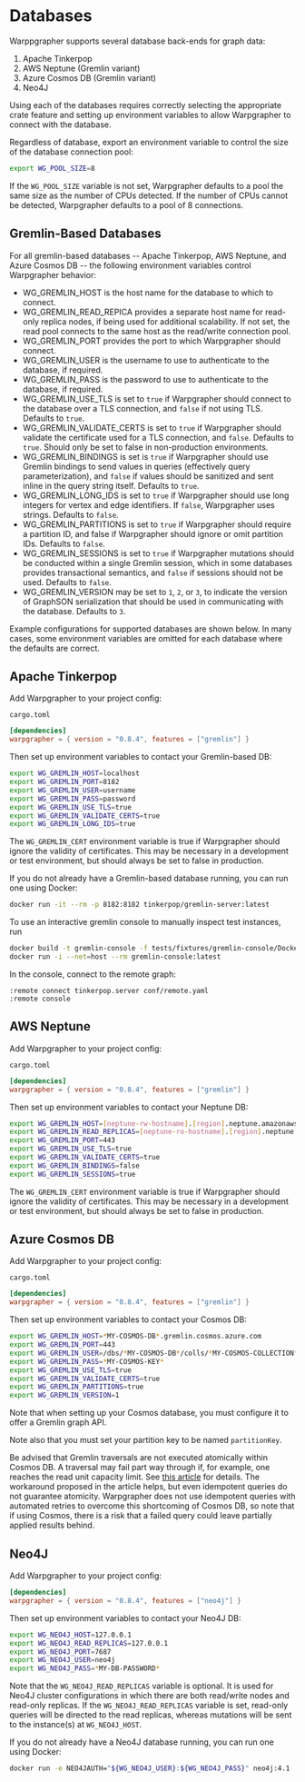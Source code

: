 # Databases

Warppgrapher supports several database back-ends for graph data:

1. Apache Tinkerpop
2. AWS Neptune (Gremlin variant)
3. Azure Cosmos DB (Gremlin variant)
4. Neo4J

Using each of the databases requires correctly selecting the appropriate crate feature and setting 
up environment variables to allow Warpgrapher to connect with the database.

Regardless of database, export an environment variable to control the size of the database 
connection pool:

```bash
export WG_POOL_SIZE=8
```

If the `WG_POOL_SIZE` variable is not set, Warpgrapher defaults to a pool the same size as the 
number of CPUs detected. If the number of CPUs cannot be detected, Warpgrapher defaults to a pool
of 8 connections. 

## Gremlin-Based Databases

For all gremlin-based databases -- Apache Tinkerpop, AWS Neptune, and Azure Cosmos DB -- the
following environment variables control Warpgrapher behavior:

- WG_GREMLIN_HOST is the host name for the database to which to connect.
- WG_GREMLIN_READ_REPICA provides a separate host name for read-only replica nodes, if being 
used for additional scalability. If not set, the read pool connects to the same host as the
read/write connection pool.
- WG_GREMLIN_PORT provides the port to which Warpgrapher should connect.
- WG_GREMLIN_USER is the username to use to authenticate to the database, if required.
- WG_GREMLIN_PASS is the password to use to authenticate to the database, if required.
- WG_GREMLIN_USE_TLS is set to `true` if Warpgrapher should connect to the database over a TLS 
connection, and `false` if not using TLS. Defaults to `true`.
- WG_GREMLIN_VALIDATE_CERTS is set to `true` if Warpgrapher should validate the certificate used
for a TLS connection, and `false`. Defaults to `true`. Should only be set to false in non-production
environments.
- WG_GREMLIN_BINDINGS is set is `true` if Warpgrapher should use Gremlin bindings to send values 
in queries (effectively query parameterization), and `false` if values should be sanitized and sent
inline in the query string itself. Defaults to `true`.
- WG_GREMLIN_LONG_IDS is set to `true` if Warpgrapher should use long integers for vertex and edge
identifiers. If `false`, Warpgrapher uses strings. Defaults to `false`.
- WG_GREMLIN_PARTITIONS is set to `true` if Warpgrapher should require a partition ID, and false if 
Warpgrapher should ignore or omit partition IDs. Defaults to `false`.
- WG_GREMLIN_SESSIONS is set to `true` if Warpgrapher mutations should be conducted within a single
Gremlin session, which in some databases provides transactional semantics, and `false` if sessions 
should not be used. Defaults to `false`.
- WG_GREMLIN_VERSION may be set to `1`, `2`, or `3`, to indicate the version of GraphSON 
serialization that should be used in communicating with the database. Defaults to `3`.

Example configurations for supported databases are shown below. In many cases, some environment 
variables are omitted for each database where the defaults are correct.

## Apache Tinkerpop

Add Warpgrapher to your project config:

`cargo.toml`

```toml
[dependencies]
warpgrapher = { version = "0.8.4", features = ["gremlin"] }
```

Then set up environment variables to contact your Gremlin-based DB:

```bash
export WG_GREMLIN_HOST=localhost
export WG_GREMLIN_PORT=8182
export WG_GREMLIN_USER=username
export WG_GREMLIN_PASS=password
export WG_GREMLIN_USE_TLS=true
export WG_GREMLIN_VALIDATE_CERTS=true
export WG_GREMLIN_LONG_IDS=true
```

The `WG_GREMLIN_CERT` environment variable is true if Warpgrapher should ignore the validity of 
certificates. This may be necessary in a development or test environment, but should always be set
to false in production.

If you do not already have a Gremlin-based database running, you can run one using Docker:

```bash
docker run -it --rm -p 8182:8182 tinkerpop/gremlin-server:latest
```

To use an interactive gremlin console to manually inspect test instances, run

```bash
docker build -t gremlin-console -f tests/fixtures/gremlin-console/Dockerfile tests/fixtures/gremlin-console
docker run -i --net=host --rm gremlin-console:latest
```

In the console, connect to the remote graph:

```
:remote connect tinkerpop.server conf/remote.yaml
:remote console
```

## AWS Neptune

Add Warpgrapher to your project config:

`cargo.toml`

```toml
[dependencies]
warpgrapher = { version = "0.8.4", features = ["gremlin"] }
```

Then set up environment variables to contact your Neptune DB:

```bash
export WG_GREMLIN_HOST=[neptune-rw-hostname].[region].neptune.amazonaws.com
export WG_GREMLIN_READ_REPLICAS=[neptune-ro-hostname].[region].neptune.amazonaws.com
export WG_GREMLIN_PORT=443
export WG_GREMLIN_USE_TLS=true
export WG_GREMLIN_VALIDATE_CERTS=true
export WG_GREMLIN_BINDINGS=false
export WG_GREMLIN_SESSIONS=true
```

The `WG_GREMLIN_CERT` environment variable is true if Warpgrapher should ignore the validity of 
certificates. This may be necessary in a development or test environment, but should always be set
to false in production.


## Azure Cosmos DB

Add Warpgrapher to your project config:

`cargo.toml`

```toml
[dependencies]
warpgrapher = { version = "0.8.4", features = ["gremlin"] }
```

Then set up environment variables to contact your Cosmos DB:

```bash
export WG_GREMLIN_HOST=*MY-COSMOS-DB*.gremlin.cosmos.azure.com
export WG_GREMLIN_PORT=443
export WG_GREMLIN_USER=/dbs/*MY-COSMOS-DB*/colls/*MY-COSMOS-COLLECTION*
export WG_GREMLIN_PASS=*MY-COSMOS-KEY*
export WG_GREMLIN_USE_TLS=true
export WG_GREMLIN_VALIDATE_CERTS=true
export WG_GREMLIN_PARTITIONS=true
export WG_GREMLIN_VERSION=1
```

Note that when setting up your Cosmos database, you must configure it to offer a Gremlin graph API.

Note also that you must set your partition key to be named `partitionKey`.

Be advised that Gremlin traversals are not executed atomically within Cosmos DB. A traversal may 
fail part way through if, for example, one reaches the read unit capacity limit.  See 
[this article](https://medium.com/@jayanta.mondal/cosmos-db-graph-gremlin-api-how-to-executing-multiple-writes-as-a-unit-via-a-single-gremlin-2ce82d8bf365) 
for details. The workaround proposed in the article helps, but even idempotent queries do not 
guarantee atomicity.  Warpgrapher does not use idempotent queries with automated retries to overcome
this shortcoming of Cosmos DB, so note that if using Cosmos, there is a risk that a failed query 
could leave partially applied results behind.

## Neo4J

Add Warpgrapher to your project config:

```toml
[dependencies]
warpgrapher = { version = "0.8.4", features = ["neo4j"] }
```

Then set up environment variables to contact your Neo4J DB:

```bash
export WG_NEO4J_HOST=127.0.0.1
export WG_NEO4J_READ_REPLICAS=127.0.0.1
export WG_NEO4J_PORT=7687
export WG_NEO4J_USER=neo4j
export WG_NEO4J_PASS=*MY-DB-PASSWORD*
```

Note that the `WG_NEO4J_READ_REPLICAS` variable is optional. It is used for Neo4J cluster 
configurations in which there are both read/write nodes and read-only replicas. If the 
`WG_NEO4J_READ_REPLICAS` variable is set, read-only queries will be directed to the read replicas,
whereas mutations will be sent to the instance(s) at `WG_NEO4J_HOST`.

If you do not already have a Neo4J database running, you can run one using Docker:

```bash
docker run -e NEO4JAUTH="${WG_NEO4J_USER}:${WG_NEO4J_PASS}" neo4j:4.1
```